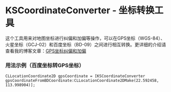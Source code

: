 # KSCoordinateConverter - 坐标转换工具
这个工具用来对地图坐标进行纠偏和加偏等操作，可以在GPS坐标（WGS-84）、火星坐标（GCJ-02）和百度坐标（BD-09）之间进行相互转换。更详细的介绍请查看我的博客文章：[GPS坐标纠偏和加偏](http://skx926.com/2017/03/04/gps-correction/)

### 用法示例（百度坐标转GPS坐标）
```objc
CLLocationCoordinate2D gpsCoordinate = [KSCoordinateConverter gpsCoordinateFromBDCoordinate:CLLocationCoordinate2DMake(22.592458, 113.998904)];
```
